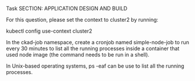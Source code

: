 Task
SECTION: APPLICATION DESIGN AND BUILD


For this question, please set the context to cluster2 by running:


kubectl config use-context cluster2



In the ckad-job namespace, create a cronjob named simple-node-job to run every 30 minutes to list all the running processes inside a container that used node image (the command needs to be run in a shell).



In Unix-based operating systems, ps -eaf can be use to list all the running processes.